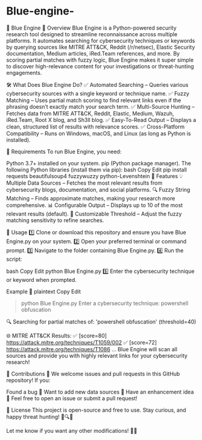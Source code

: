 # Blue-engine-
🔵 Blue Engine
🚀 Overview
Blue Engine is a Python-powered security research tool designed to streamline reconnaissance across multiple platforms. It automates searching for cybersecurity techniques or keywords by querying sources like MITRE ATT&CK, Reddit (/r/netsec), Elastic Security documentation, Medium articles, iRed.Team references, and more. By scoring partial matches with fuzzy logic, Blue Engine makes it super simple to discover high-relevance content for your investigations or threat-hunting engagements.

🛠️ What Does Blue Engine Do?
✅ Automated Searching – Queries various cybersecurity sources with a single keyword or technique name.
✅ Fuzzy Matching – Uses partial match scoring to find relevant links even if the phrasing doesn’t exactly match your search term.
✅ Multi-Source Hunting – Fetches data from MITRE ATT&CK, Reddit, Elastic, Medium, Wazuh, iRed.Team, Root X blog, and Sh3ll blog.
✅ Easy-To-Read Output – Displays a clean, structured list of results with relevance scores.
✅ Cross-Platform Compatibility – Runs on Windows, macOS, and Linux (as long as Python is installed).

📌 Requirements
To run Blue Engine, you need:

Python 3.7+ installed on your system.
pip (Python package manager).
The following Python libraries (install them via pip):
bash
Copy
Edit
pip install requests beautifulsoup4 fuzzywuzzy python-Levenshtein
🔧 Features
💡 Multiple Data Sources – Fetches the most relevant results from cybersecurity blogs, documentation, and social platforms.
🔍 Fuzzy String Matching – Finds approximate matches, making your research more comprehensive.
📊 Configurable Output – Displays up to 10 of the most relevant results (default).
🎯 Customizable Threshold – Adjust the fuzzy matching sensitivity to refine searches.

🚀 Usage
1️⃣ Clone or download this repository and ensure you have Blue Engine.py on your system.
2️⃣ Open your preferred terminal or command prompt.
3️⃣ Navigate to the folder containing Blue Engine.py.
4️⃣ Run the script:

bash
Copy
Edit
python Blue Engine.py
5️⃣ Enter the cybersecurity technique or keyword when prompted.

Example 📝
plaintext
Copy
Edit
> python Blue Engine.py
Enter a cybersecurity technique: powershell obfuscation

🔍 Searching for partial matches of: 'powershell obfuscation' (threshold=40)

🌐 MITRE ATT&CK Results:
   ✅ [score=80] https://attack.mitre.org/techniques/T1059/002
   ✅ [score=72] https://attack.mitre.org/techniques/T1086
   ...
Blue Engine will scan all sources and provide you with highly relevant links for your cybersecurity research!

🤝 Contributions
💙 We welcome issues and pull requests in this GitHub repository! If you:

Found a bug 🐞
Want to add new data sources 📡
Have an enhancement idea 🚀
Feel free to open an issue or submit a pull request!

📌 License
This project is open-source and free to use. Stay curious, and happy threat hunting! 🎯🔍🔥

Let me know if you want any other modifications! 🚀💙
